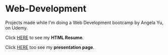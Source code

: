 # Web-Development
Projects made while I'm doing a Web Development bootcamp by Angela Yu, on Udemy.

Click [HERE](https://emanuelrodriguezbedeman.github.io/Web-Development/HTML%20Resume/index.html) to see my **HTML Resume**.

Click [HERE](https://emanuelrodriguezbedeman.github.io/Web-Development/CSS%20Presentation/index.html) too see my **presentation page**.
